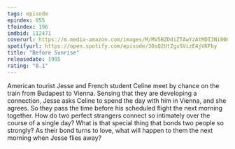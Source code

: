 ```yaml
---
tags: episode
epindex: 055
tfoindex: 196
imdbid: 112471
coverurl: https://m.media-amazon.com/images/M/MV5BZDdiZTAwYzAtMDI3Ni00OTRjLTkzN2UtMGE3MDMyZmU4NTU4XkEyXkFqcGdeQXVyNjU0OTQ0OTY@._V1_SX202_CR0,0,202,300_.jpg
spotifyurl: https://open.spotify.com/episode/3OsQ2UtZgsSVizE4jVKFby
title: "Before Sunrise"
releasedate: 1995
rating: "8.1"
---
```


American tourist Jesse and French student Celine meet by chance on the train from Budapest to Vienna. Sensing that they are developing a connection, Jesse asks Celine to spend the day with him in Vienna, and she agrees. So they pass the time before his scheduled flight the next morning together. How do two perfect strangers connect so intimately over the course of a single day? What is that special thing that bonds two people so strongly? As their bond turns to love, what will happen to them the next morning when Jesse flies away?